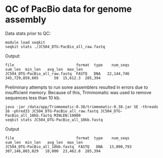 # QC of PacBio data for genome assembly

Data stats prior to QC:
```
module load seqkit
seqkit stats ./JC504_DTG-PacBio_all_raw.fastq
```
Output:
```
file                            format  type    num_seqs          sum_len  min_len   avg_len  max_len
JC504_DTG-PacBio_all_raw.fastq  FASTQ   DNA   22,144,746  345,729,859,605       50  15,612.3  285,394

```

Preliminary attempts to run some assemblers resulted in errors due to insufficient memory. Because of this, Trimmomatic was used to remove sequences less than 10 kb.

```
java -jar /data/app/Trimmomatic-0.38/trimmomatic-0.38.jar SE -threads 16 -phred33 JC504_DTG-PacBio_all_raw.fastq JC504_DTG-PacBio_all_10kb.fastq MINLEN:10000
seqkit stats JC504_DTG-PacBio_all_10kb.fastq
``` 
Output
```
file                            format  type    num_seqs          sum_len  min_len   avg_len  max_len
JC504_DTG-PacBio_all_10kb.fastq  FASTQ   DNA   13,090,793  307,146,803,029   10,000  23,462.8  285,394
```
